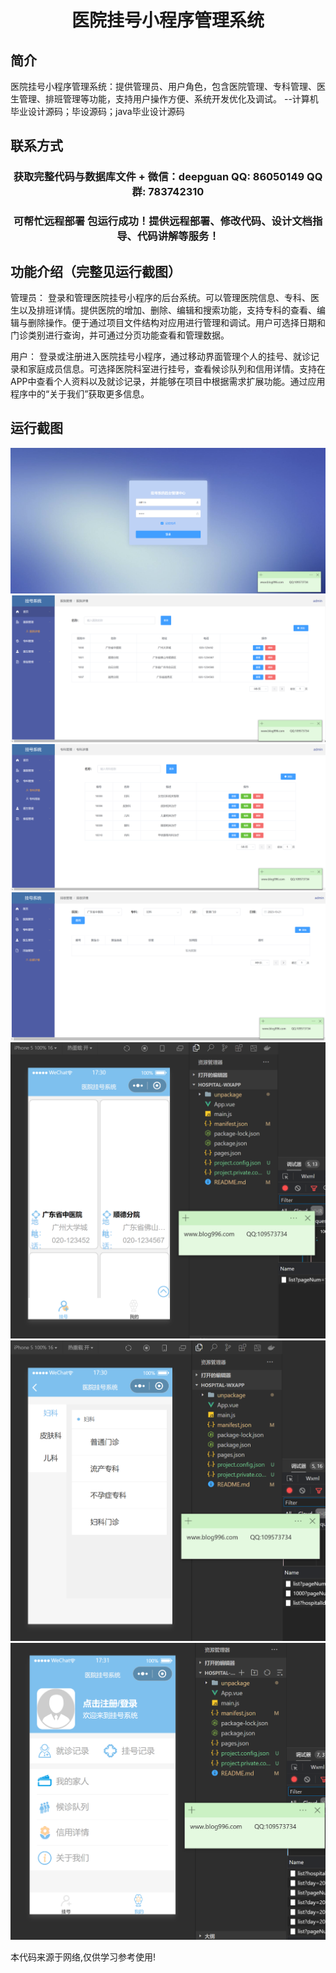 <p><h1 align="center">医院挂号小程序管理系统</h1></p>

## 简介
医院挂号小程序管理系统：提供管理员、用户角色，包含医院管理、专科管理、医生管理、排班管理等功能，支持用户操作方便、系统开发优化及调试。    --计算机毕业设计源码；毕设源码；java毕业设计源码


## 联系方式
<p><h3 align="center">获取完整代码与数据库文件 + 微信：deepguan QQ: 86050149 QQ群: 783742310</h3></p>
<p><h3 align="center">可帮忙远程部署 包运行成功！提供远程部署、修改代码、设计文档指导、代码讲解等服务！</h3></p>

## 功能介绍（完整见运行截图）
管理员： 登录和管理医院挂号小程序的后台系统。可以管理医院信息、专科、医生以及排班详情。提供医院的增加、删除、编辑和搜索功能，支持专科的查看、编辑与删除操作。便于通过项目文件结构对应用进行管理和调试。用户可选择日期和门诊类别进行查询，并可通过分页功能查看和管理数据。

用户： 登录或注册进入医院挂号小程序，通过移动界面管理个人的挂号、就诊记录和家庭成员信息。可选择医院科室进行挂号，查看候诊队列和信用详情。支持在APP中查看个人资料以及就诊记录，并能够在项目中根据需求扩展功能。通过应用程序中的“关于我们”获取更多信息。


## 运行截图
![](imgs/588112-20231021174417448-2057505471.png)
![](imgs/588112-20231021174421415-599837818.png)
![](imgs/588112-20231021174425120-709585443.png)
![](imgs/588112-20231021174428601-335846313.png)
![](imgs/588112-20231021174432248-462744203.png)
![](imgs/588112-20231021174435791-1704771356.png)
![](imgs/588112-20231021174439974-2010149582.png)

<p>本代码来源于网络,仅供学习参考使用!</p>
